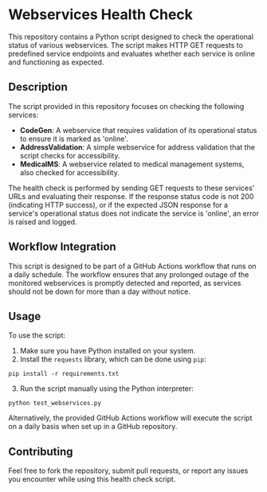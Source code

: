 # Webservices Health Check

This repository contains a Python script designed to check the operational status of various webservices. The script makes HTTP GET requests to predefined service endpoints and evaluates whether each service is online and functioning as expected.

## Description

The script provided in this repository focuses on checking the following services:

- **CodeGen**: A webservice that requires validation of its operational status to ensure it is marked as 'online'.
- **AddressValidation**: A simple webservice for address validation that the script checks for accessibility.
- **MedicalMS**: A webservice related to medical management systems, also checked for accessibility.

The health check is performed by sending GET requests to these services' URLs and evaluating their response. If the response status code is not 200 (indicating HTTP success), or if the expected JSON response for a service's operational status does not indicate the service is 'online', an error is raised and logged.

## Workflow Integration

This script is designed to be part of a GitHub Actions workflow that runs on a daily schedule. The workflow ensures that any prolonged outage of the monitored webservices is promptly detected and reported, as services should not be down for more than a day without notice.

## Usage

To use the script:

1. Make sure you have Python installed on your system.
2. Install the `requests` library, which can be done using `pip`:

```commandline
pip install -r requirements.txt
```

3. Run the script manually using the Python interpreter:

```commandline
python test_webservices.py
```

Alternatively, the provided GitHub Actions workflow will execute the script on a daily basis when set up in a GitHub repository.

## Contributing

Feel free to fork the repository, submit pull requests, or report any issues you encounter while using this health check script.